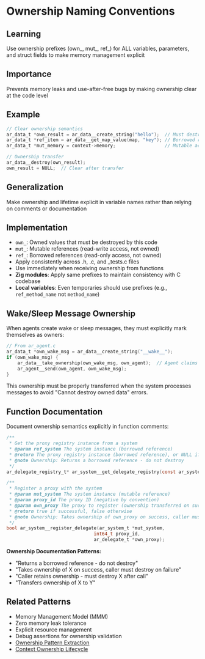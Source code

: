 # Ownership Naming Conventions

## Learning
Use ownership prefixes (own_, mut_, ref_) for ALL variables, parameters, and struct fields to make memory management explicit

## Importance
Prevents memory leaks and use-after-free bugs by making ownership clear at the code level

## Example
```c
// Clear ownership semantics
ar_data_t *own_result = ar_data__create_string("hello");  // Must destroy
ar_data_t *ref_item = ar_data__get_map_value(map, "key"); // Borrowed reference  // EXAMPLE: Hypothetical function
ar_data_t *mut_memory = context->memory;                  // Mutable access

// Ownership transfer
ar_data__destroy(own_result);
own_result = NULL;  // Clear after transfer
```

## Generalization
Make ownership and lifetime explicit in variable names rather than relying on comments or documentation

## Implementation
- `own_`: Owned values that must be destroyed by this code
- `mut_`: Mutable references (read-write access, not owned)
- `ref_`: Borrowed references (read-only access, not owned)
- Apply consistently across .h, .c, and _tests.c files
- Use immediately when receiving ownership from functions
- **Zig modules**: Apply same prefixes to maintain consistency with C codebase
- **Local variables**: Even temporaries should use prefixes (e.g., `ref_method_name` not `method_name`)

## Wake/Sleep Message Ownership
When agents create wake or sleep messages, they must explicitly mark themselves as owners:
```c
// From ar_agent.c
ar_data_t *own_wake_msg = ar_data__create_string("__wake__");
if (own_wake_msg) {
    ar_data__take_ownership(own_wake_msg, own_agent);  // Agent claims ownership
    ar_agent__send(own_agent, own_wake_msg);
}
```

This ownership must be properly transferred when the system processes messages to avoid "Cannot destroy owned data" errors.

## Function Documentation
Document ownership semantics explicitly in function comments:

```c
/**
 * Get the proxy registry instance from a system
 * @param ref_system The system instance (borrowed reference)
 * @return The proxy registry instance (borrowed reference), or NULL if system is NULL
 * @note Ownership: Returns a borrowed reference - do not destroy
 */
ar_delegate_registry_t* ar_system__get_delegate_registry(const ar_system_t *ref_system);

/**
 * Register a proxy with the system
 * @param mut_system The system instance (mutable reference)
 * @param proxy_id The proxy ID (negative by convention)
 * @param own_proxy The proxy to register (ownership transferred on success)
 * @return true if successful, false otherwise
 * @note Ownership: Takes ownership of own_proxy on success, caller must destroy on failure
 */
bool ar_system__register_delegate(ar_system_t *mut_system,
                                int64_t proxy_id,
                                ar_delegate_t *own_proxy);
```

**Ownership Documentation Patterns:**
- "Returns a borrowed reference - do not destroy"
- "Takes ownership of X on success, caller must destroy on failure"
- "Caller retains ownership - must destroy X after call"
- "Transfers ownership of X to Y"

## Related Patterns
- Memory Management Model (MMM)
- Zero memory leak tolerance
- Explicit resource management
- Debug assertions for ownership validation
- [Ownership Pattern Extraction](ownership-pattern-extraction.md)
- [Context Ownership Lifecycle](context-ownership-lifecycle.md)